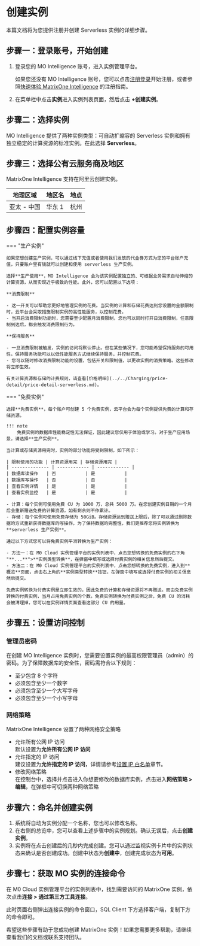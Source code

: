 # 创建实例

本篇文档将为您提供注册并创建 Serverless 实例的详细步骤。

## 步骤一：登录账号，开始创建

1. 登录您的 MO Intelligence 账号，进入实例管理平台。

    如果您还没有 MO Intelligence 账号，您可以点击[注册登录](https://www.matrixorigin.cn/moi-signup)开始注册，或者参照[快速体验 MatrixOne Intelligence](../../Get-Started/quickstart.md) 的注册指南。

2. 在菜单栏中点击**实例**进入实例列表页面，然后点击 **+创建实例**。

## 步骤二：选择实例

MO Intelligence 提供了两种实例类型：可自动扩缩容的 Serverless 实例和拥有独立稳定的计算资源的标准实例。在此选择 **Serverless**。

## 步骤三：选择公有云服务商及地区

MatrixOne Intelligence 支持在阿里云创建实例。

| 地理区域    | 地区名 | 地点 |
| ----------- | ------ | ---- |
| 亚太 - 中国 | 华东 1 | 杭州 |

## 步骤四：配置实例容量

=== "生产实例"

    如果您想创建生产实例，可以通过线下充值或者使用我们发放的代金券方式为您的平台账户充值，只要账户里有钱就可以创建和使用 serverless 生产实例。  

    选择**生产使用**，MO Intelligence 会为该实例配置独立的、可根据业务需求自动伸缩的计算资源，从而实现近乎极致的性能。此外，您可以配置以下选项：

    **消费限制**

    - 这一开关可以帮助您更好地管理实例的花费。当实例的计算和存储花费达到您设置的金额限制时，云平台会采取措施限制实例的高性能服务，以控制花费。
    - 当开启消费限制功能时，您需要至少配置月消费限制，您也可以同时打开日消费限制，任意限制到达后，都会触发消费限制行为。

    **保持服务**

    - 一旦消费限制被触发，实例的访问将默认停止。但在某些情况下，您可能希望保持服务的可用性。保持服务功能可以以低性能服务方式继续保持服务，并控制花费。
    - 您可以随时修改消费限制功能的设置，包括开关和限制值，以更改实例的消费策略。这些修改将立即生效。

    有关计算资源和存储的计费规则，请查看[价格明细](../../Charging/price-detail/price-detail-serverless.md)。

=== "免费实例"

    选择**免费实例**，每个账户可创建 5 个免费实例，云平台会为每个实例提供免费的计算和存储资源。

    !!! note
        免费实例的数据库性能稳定性无法保证，因此建议您仅用于体验或学习。对于生产应用场景，请选择**生产实例**。

    当计算或存储资源用完时，实例的部分功能将受到限制，如下所示：

    | 限制使用的功能 | 计算资源用完 | 存储资源用完 |
    | -------------- | ------------ | ------------ |
    | 数据库读操作   | 否           | 是           |
    | 数据库写操作   | 否           | 否           |
    | 查看实例详情   | 是           | 是           |
    | 查看实例监控   | 是           | 是           |

    - 计算：每个实例可使用免费 CU 为 1000 万，总共 5000 万。在您创建实例日期的一个月后会重新赠送免费的计算资源，如有剩余则不作累计。
    - 存储：每个实例可使用免费存储为 50GiB。存储资源达到赠送上限后，除了可以通过删除数据的方式重新获得数据库的写操作，为了保持数据的完整性，我们更推荐您将实例转换为**serverless 生产实例**。

    通过以下方式您可以将免费实例平滑转换为生产实例：

    - 方法一：在 M0 Cloud 实例管理平台的实例列表中，点击您想转换的免费实例的右下角 "**...**">**实例类型转换**，在弹窗中填写或选择付费实例的相关信息然后提交。  
    - 方法二：在 M0 Cloud 实例管理平台的实例列表中，点击您想转换的免费实例，进入到**概览**页面，点击右上角的**实例类型转换**按钮，在弹窗中填写或选择付费实例的相关信息然后提交。

    免费实例转换为付费实例是立即生效的，因此免费的计算和存储资源将不再赠送。而由免费实例转换的付费实例，当月占用免费实例的个数。免费实例转换为付费实例之后，免费 CU 的消耗会被清理掉，您可以在实例详情页面查看这部分 CU 的用量。

## 步骤五：设置访问控制

### 管理员密码

在创建 MO Intelligence 实例时，您需要设置实例的最高权限管理员（admin）的密码。为了保障数据库的安全性，密码需符合以下规则：

- 至少包含 8 个字符
- 必须包含至少一个数字
- 必须包含至少一个大写字母
- 必须包含至少一个小写字母

### 网络策略

MatrixOne Intelligence 设置了两种网络安全策略

- 允许所有公网 IP 访问  
默认设置为**允许所有公网 IP 访问**
- 允许指定的 IP 访问  
建议设置为**允许指定的 IP 访问**，详情请参考[设置 IP 白名单](../../Security/IP-Access.md)章节。  
- 修改网络策略  
在控制台中，选择并点击进入你想要修改的数据库实例，点击进入**网络策略 > 编辑**，在弹框中可切换两种网络策略

## 步骤六：命名并创建实例

1. 系统将自动为实例分配一个名称，您也可以修改名称。
2. 在右侧的总览中，您可以查看上述步骤中的实例规划。确认无误后，点击**创建实例**。
3. 实例将在点击创建后的几秒内完成创建。您可以通过监视实例卡片中的实例状态来确认是否创建成功。创建中状态为**创建中**，创建完成状态为**可用**。

## 步骤七：获取 MO 实例的连接命令

在 M0 Cloud 实例管理平台的实例列表中，找到需要访问的 MatrixOne 实例，依次点击**连接 > 通过第三方工具连接**。

此时页面右侧弹出连接实例的命令窗口，SQL Client 下方选择客户端，复制下方的命令即可。

希望这些步骤有助于您成功创建 MatrixOne 实例！如果您需要更多帮助，请继续查看我们的文档或联系支持团队。
